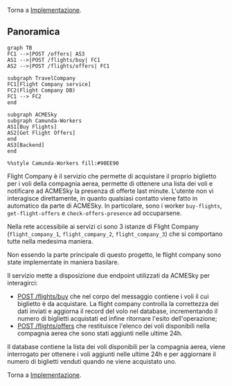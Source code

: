 Torna a [Implementazione](../implementazione.md).

## Panoramica
```mermaid
graph TB
FC1 -->|POST /offers| AS3
AS1 -->|POST /flights/buy| FC1
AS2 -->|POST /flights/offers| FC1

subgraph TravelCompany
FC1[Flight Company service]
FC2(Flight Company DB)
FC1 --> FC2
end

subgraph ACMESky
subgraph Camunda-Workers
AS1[Buy Flights]
AS2[Get Flight Offers]
end
AS3[Backend]
end

%%style Camunda-Workers fill:#90EE90
```

Flight Company è il servizio che permette di acquistare il proprio biglietto per i voli della compagnia aerea, permette di ottenere una lista dei voli e notificare ad ACMESky la presenza di offerte last minute. L'utente non vi interagisce direttamente, in quanto qualsiasi contatto viene fatto in automatico da parte di ACMESky. In particolare, sono i worker `buy-flights`, `get-flight-offers` e `check-offers-presence` ad occuparsene.

Nella rete accessibile ai servizi ci sono 3 istanze di Flight Company (`flight_company_1`, `flight_company_2`, `flight_company_3`) che si comportano tutte nella medesima maniera.

Non essendo la parte principale di questo progetto, le flight company sono state implementate in maniera basilare.

Il servizio mette a disposizione due endpoint utilizzati da ACMESky per interagirci:

- [POST /flights/buy](../serviziweb/flightcompany.md#buyFlights) che nel corpo del messaggio contiene i voli il cui biglietto è da acquistare. La flight company controlla la correttezza dei dati inviati e aggiorna il record del volo nel  database, incrementando il numero di biglietti acquistati ed infine ritornare l'esito dell'operazione;
- [POST /flights/offers](../serviziweb/flightcompany.md#getFlightOffers) che restituisce l'elenco dei voli disponibili nella compagnia aerea che sono stati  aggiunti nelle ultime 24h.

Il database contiene la lista dei voli disponibili per la compagnia aerea, viene interrogato per ottenere i voli aggiunti nelle ultime 24h e per aggiornare il numero di biglietti venduti quando ne viene acquistato uno.

Torna a [Implementazione](../implementazione.md).
